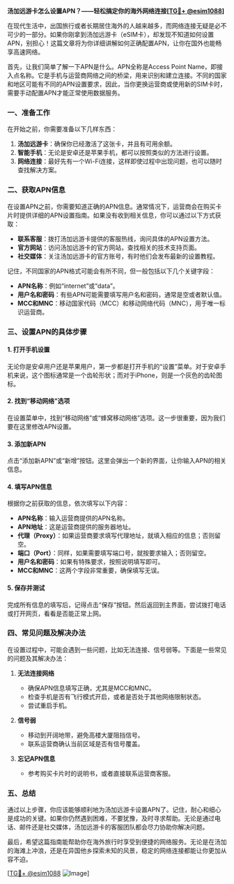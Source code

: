 **汤加远游卡怎么设置APN？——轻松搞定你的海外网络连接[[TG💪+ @esim1088](https://t.me/s/esim1088)]**

在现代生活中，出国旅行或者长期居住海外的人越来越多，而网络连接无疑是必不可少的一部分。如果你刚拿到汤加远游卡（eSIM卡），却发现不知道如何设置APN，别担心！这篇文章将为你详细讲解如何正确配置APN，让你在国外也能畅享高速网络。

首先，让我们简单了解一下APN是什么。APN全称是Access Point Name，即接入点名称。它是手机与运营商网络之间的桥梁，用来识别和建立连接。不同的国家和地区可能有不同的APN设置要求，因此，当你更换运营商或使用新的SIM卡时，需要手动配置APN才能正常使用数据服务。

### **一、准备工作**

在开始之前，你需要准备以下几样东西：

1. **汤加远游卡**：确保你已经激活了这张卡，并且有可用余额。
2. **智能手机**：无论是安卓还是苹果手机，都可以按照类似的方法进行设置。
3. **网络连接**：最好先有一个Wi-Fi连接，这样即使过程中出现问题，也可以随时查找解决方案。

### **二、获取APN信息**

在设置APN之前，你需要知道正确的APN信息。通常情况下，运营商会在购买卡片时提供详细的APN设置指南。如果没有收到相关信息，你可以通过以下方式获取：

- **联系客服**：拨打汤加远游卡提供的客服热线，询问具体的APN设置方法。
- **官方网站**：访问汤加远游卡的官方网站，查找相关的技术支持页面。
- **社交媒体**：关注汤加远游卡的官方账号，有时他们会发布最新的设置教程。

记住，不同国家的APN格式可能会有所不同，但一般包括以下几个关键字段：
- **APN名称**：例如“internet”或“data”。
- **用户名和密码**：有些APN可能需要填写用户名和密码，通常是空或者默认值。
- **MCC和MNC**：移动国家代码（MCC）和移动网络代码（MNC），用于唯一标识运营商。

### **三、设置APN的具体步骤**

#### **1. 打开手机设置**

无论你是安卓用户还是苹果用户，第一步都是打开手机的“设置”菜单。对于安卓手机来说，这个图标通常是一个齿轮形状；而对于iPhone，则是一个灰色的齿轮图标。

#### **2. 找到“移动网络”选项**

在设置菜单中，找到“移动网络”或“蜂窝移动网络”选项。这一步很重要，因为我们要在这里修改APN设置。

#### **3. 添加新APN**

点击“添加新APN”或“新增”按钮。这里会弹出一个新的界面，让你输入APN的相关信息。

#### **4. 填写APN信息**

根据你之前获取的信息，依次填写以下内容：
- **APN名称**：输入运营商提供的APN名称。
- **APN地址**：这是运营商提供的服务器地址。
- **代理（Proxy）**：如果运营商要求填写代理地址，就填入相应的信息；否则留空。
- **端口（Port）**：同样，如果需要填写端口号，就按要求输入；否则留空。
- **用户名和密码**：如果有特殊要求，按照说明填写即可。
- **MCC和MNC**：这两个字段非常重要，确保填写无误。

#### **5. 保存并测试**

完成所有信息的填写后，记得点击“保存”按钮。然后返回到主界面，尝试拨打电话或打开网页，看看是否能正常上网。

### **四、常见问题及解决办法**

在设置过程中，可能会遇到一些问题，比如无法连接、信号弱等。下面是一些常见的问题及其解决办法：

1. **无法连接网络**
   - 确保APN信息填写正确，尤其是MCC和MNC。
   - 检查手机是否有飞行模式开启，或者是否处于其他网络限制状态。
   - 尝试重启手机。

2. **信号弱**
   - 移动到开阔地带，避免高楼大厦阻挡信号。
   - 联系运营商确认当前区域是否有信号覆盖。

3. **忘记APN信息**
   - 参考购买卡片时的说明书，或者直接联系运营商客服。

### **五、总结**

通过以上步骤，你应该能够顺利地为汤加远游卡设置APN了。记住，耐心和细心是成功的关键。如果你仍然遇到困难，不要犹豫，及时寻求帮助。无论是通过电话、邮件还是社交媒体，汤加远游卡的客服团队都会尽力协助你解决问题。

最后，希望这篇指南能帮助你在海外旅行时享受到便捷的网络服务。无论是在汤加的海滩上冲浪，还是在异国他乡探索未知的风景，稳定的网络连接都能让你更加从容不迫。

[[TG💪+ @esim1088](https://t.me/s/esim1088) ![Image](https://i.postimg.cc/4NQfJmqS/Snipaste-2025-05-13-00-14-12.png)]